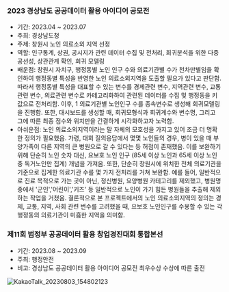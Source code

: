 ### 2023 경상남도 공공데이터 활용 아이디어 공모전

- 기간: 2023.04 ~ 2023.07
- 주최: 경상남도청
- 주제: 창원시 노인 의료소외 지역 선정
- 역할: 인구통계, 상권, 공시지가 관련 데이터 수집 및 전처리, 회귀분석을 위한 다중공선성, 상관관계 확인, 회귀 모델링 
- 배운점: 창원시 자치구, 행정동별 노인 인구 수와 의료기관별 수가 천차만별임을 확인하여 행정동별 특성을 반영한 노인 의료소외지역을 도출할 필요가 있다고 판단함. 따라서 행정동별 특성을 대표할 수 있는 변수를 경제관련 변수, 지역관련 변수, 교통관련 변수, 의료관련 변수로 카테고리화하여 관련된 데이터를 수집 및 행정동을 키값으로 전처리함. 이후, 1 의료기관별 노인인구 수를 종속변수로 생성해 회귀모델링을 진행함. 또한, 대시보드를 생성할 때, 회귀모형식과 회귀계수와 변수명, 그리고 그에 따른 최종 점수와 위치만을 간결하게 시각화하고자 노력함.
- 아쉬운점: 노인 의료소외지역이라는 말 자체의 모호성을 가지고 있어 조금 더 명확한 정의가 필요했음. 가령, 대회 질의응답에서 몇몇 노인들의 경우, 병이 있을 때 부양가족이 다른 지역의 큰 병원으로 갈 수 있다는 등 허점이 존재했음. 이를 보완하기 위해 단순히 노인 숫자 대신, 요보호 노인 인구 (85세 이상 노인과 65세 이상 노인 중 독거노인만 집계) 개념을 가져옴. 또한, 단순히 창원시에 위치한 전체 의료기관을 기준으로 집계한 의료기관 수를 몇 가지 전처리를 거쳐 보완함. 예를 들어, 일반적으로 진료 목적으로 가는 곳이 아닌, 정신병원, 요양병원 카테고리를 제외했고, 병원명 중에서 '군인','어린이','키즈' 등 일반적으로 노인이 가기 힘든 병원들을 추출해 제외하는 작업을 거쳤음. 결론적으로 본 프로젝트에서의 노인 의료소외지역의 정의는 경제, 교통, 지역, 사회 관련 변수를 고려했을 때, 요보호 노인인구를 수용할 수 있는 각 행정동의 의료기관이 미흡한 지역을 의미함.

### 제11회 범정부 공공데이터 활용 창업경진대회 통합본선

- 기간: 2023.08 ~ 2023.09
- 주최: 행정안전
- 비고: 경상남도 공공데이터 활용 아이디어 공모전 최우수상 수상에 따른 출전 

![KakaoTalk_20230803_154802123](https://github.com/gyu-yeong/PROJECT/assets/139207337/dfa9652f-5d90-479c-934b-240f7384b5e4)
